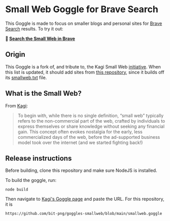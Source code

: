 # Small Web Goggle for Brave Search

This Goggle is made to focus on smaller blogs and personal sites for [Brave Search](https://search.brave.com/) results. To try it out:

**🥽 [Search the Small Web in Brave](https://search.brave.com/goggles?goggles_id=https%3A%2F%2Fraw.githubusercontent.com%2Fbit-png%2Fgoggles-smallweb%2Fmain%2Fsmallweb.goggle)**

## Origin

This Goggle is a fork of, and tribute to, the Kagi Small Web [initiative][0]. When this list is updated, it should add sites from [this repository](https://github.com/kagisearch/smallweb), since it builds off its [smallweb.txt](https://github.com/kagisearch/smallweb/blob/main/smallweb.txt) file. 

## What is the Small Web?

From [Kagi][0]:

> To begin with, while there is no single definition, “small web” typically refers to the non-commercial part of the web, crafted by individuals to express themselves or share knowledge without seeking any financial gain. This concept often evokes nostalgia for the early, less commercialized days of the web, before the ad-supported business model took over the internet (and we started fighting back!)

[0]: https://blog.kagi.com/small-web

## Release instructions

Before building, clone this repository and make sure NodeJS is installed.

To build the goggle, run:
```
node build
```
Then navigate to [Kagi's Goggle page](https://search.brave.com/goggles/create) and paste the URL. For this repository, it is
```
https://github.com/bit-png/goggles-smallweb/blob/main/smallweb.goggle
```